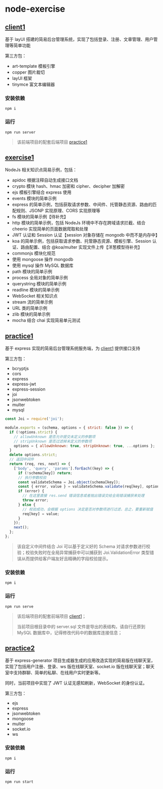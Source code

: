 # node-exercise

## [client1](./client1)

基于 layUI 搭建的简易后台管理系统，实现了包括登录、注册、文章管理、用户管理等简单功能

第三方包：

- art-template 模板引擎
- copper 图片裁切
- layUI 框架
- tinymce 富文本编辑器

### 安装依赖

```shell
npm i
```

### 运行

```shell
npm run server
```

> 该前端项目的配套后端项目 [practice1](./practice1)

## [exercise1](./exercise1)

NodeJs 相关知识点简易示例，包括：

- apidoc 根据注释自动生成接口文档
- crypto 模块 hash、hmac 加密和 cipher、decipher 加解密
- ejs 模板引擎结合 express 使用
- events 模块的简单示例
- express 的简单示例，包括获取请求参数、中间件、托管静态资源、路由的匹配规则、JSONP 实现原理、CORS 实现原理等
- fs 模块的简单示例【待补充】
- http 模块的简单示例，包括 NodeJs 环境中不存在跨域请求拦截、结合 cheerio 实现简单的页面数据爬取和处理
- JWT 认证和 Session 认证【session 对象存储在 mongodb 中而不是内存中】
- koa 的简单示例，包括获取请求参数、托管静态资源、模板引擎、Session 认证、路由配置、结合 @koa/multer 实现文件上传【洋葱模型待补充】
- commonjs 模块化规范
- 使用 mongoose 操作 mongodb
- 使用 mysql 操作 MySQL 数据库
- path 模块的简单示例
- process 全局对象的简单示例
- querystring 模块的简单示例
- readline 模块的简单示例
- WebSocket 相关知识点
- stream 流的简单示例
- URL 类的简单示例
- zlib 模块的简单示例
- mocha 结合 chai 实现简易单元测试

## [practice1](./practice1)

基于 express 实现的简易后台管理系统服务端，为 [client1](./client1) 提供接口支持

第三方包：

- bcryptjs
- cors
- express
- express-jwt
- express-session
- joi
- jsonwebtoken
- multer
- mysql

```javascript
const Joi = require('joi');

module.exports = (schema, options = { strict: false }) => {
  if (!options.strict) {
    // allowUnknown 是否允许提交未定义的参数项
    // stripUnknown 是否过滤掉未定义的参数项
    options = { allowUnknown: true, stripUnknown: true, ...options };
  }
  delete options.strict;
  // 返回中间件
  return (req, res, next) => {
    ['body', 'query', 'params'].forEach((key) => {
      if (!schema[key]) return;
      // 执行参数校验
      const validateSchema = Joi.object(schema[key]);
      const { error, value } = validateSchema.validate(req[key], options);
      if (error) {
        // 在这里直接 res.send 错误信息或者抛出错误交给全局错误捕获来处理
        throw error;
      } else {
        // 校验成功，会根据 options 决定是否对参数项进行过滤，总之，要重新赋值
        req[key] = value;
      }
    });
    next();
  };
};
```

> 该自定义中间件结合 Joi 可以基于定义好的 Schema 对请求参数进行校验；校验失败时在全局异常捕获中可以捕获到 Joi.ValidationError 类型错误从而提供给客户端友好且精确的字段校验提示。

### 安装依赖

```shell
npm i
```

### 运行

```shell
npm run serve
```

> 该后端项目的配套前端项目 [client1](./client1)；
>
> 当前项目根目录中的 server.sql 文件是导出的表结构，请自行还原到 MySQL 数据库中，记得修改代码中的数据库连接信息；

## [practice2](./practice2)

基于 express-generator 项目生成器生成的应用改造实现的简易版在线聊天室，实现了包括用户注册、登录、ws 版在线聊天室、socket.io 版在线聊天室；聊天室中支持群聊、简单的私聊、在线用户实时更新等。

同时，当前项目中实现了 JWT 认证无感知刷新，WebSocket 的身份认证。

第三方包：

- ejs
- express
- jsonwebtoken
- mongoose
- multer
- socket.io
- ws

### 安装依赖

```shell
npm i
```

### 运行

```shell
npm run start
```
